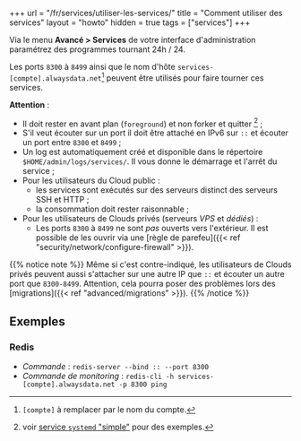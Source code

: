+++
url = "/fr/services/utiliser-les-services/"
title = "Comment utiliser des services"
layout = "howto"
hidden = true
tags = ["services"]
+++

Via le menu **Avancé > Services** de votre interface d'administration paramétrez des programmes tournant 24h / 24.

Les ports `8300` à `8499` ainsi que le nom d'hôte `services-[compte].alwaysdata.net`[^1] peuvent être utilisés pour faire tourner ces services.

**Attention** :

- Il doit rester en avant plan (`foreground`) et non forker et quitter [^2] ;
- S'il veut écouter sur un port il doit être attaché en IPv6 sur `::` et écouter un port entre `8300` et `8499` ;
- Un log est automatiquement créé et disponible dans le répertoire `$HOME/admin/logs/services/`. Il vous donne le démarrage et l'arrêt du service ;
- Pour les utilisateurs du Cloud public :
	- les services sont exécutés sur des serveurs distinct des serveurs SSH et HTTP ;
	- la consommation doit rester raisonnable ;
- Pour les utilisateurs de Clouds privés (serveurs *VPS* et *dédiés*) :
	- Les ports `8300` à `8499` ne sont *pas* ouverts vers l'extérieur. Il est possible de les ouvrir via une [règle de parefeu]({{< ref "security/network/configure-firewall" >}}).

{{% notice note %}}
Même si c'est contre-indiqué, les utilisateurs de Clouds privés peuvent aussi s'attacher sur une autre IP que `::` et écouter un autre port que `8300-8499`. Attention, cela pourra poser des problèmes lors des [migrations]({{< ref "advanced/migrations" >}}).
{{% /notice %}}

## Exemples

### Redis

- *Commande* : `redis-server --bind :: --port 8300`
- *Commande de monitoring* : `redis-cli -h services-[compte].alwaysdata.net -p 8300 ping`

[^1]: `[compte]` à remplacer par le nom du compte.
[^2]: voir [service `systemd` "simple"](https://www.freedesktop.org/software/systemd/man/systemd.service.html#Type=) pour des exemples.
